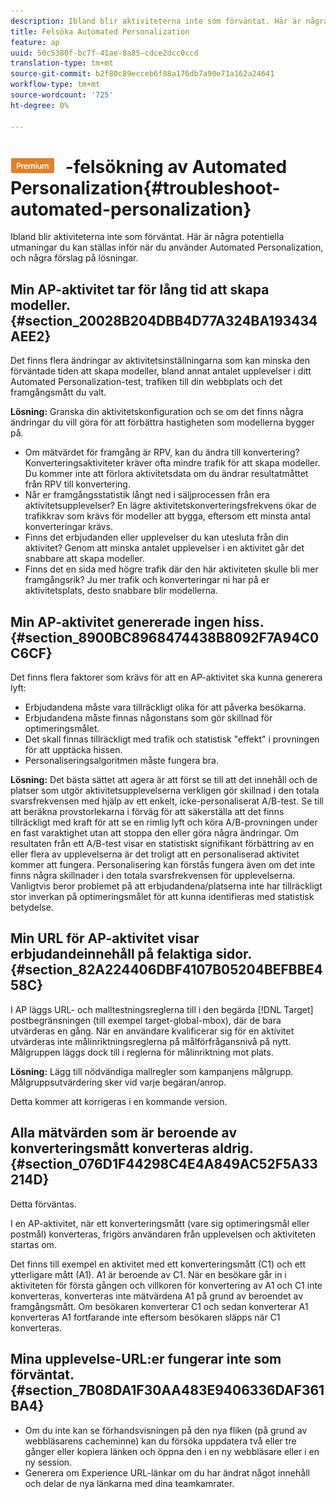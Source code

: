 ```yaml
---
description: Ibland blir aktiviteterna inte som förväntat. Här är några potentiella utmaningar du kan ställas inför när du använder Automated Personalization, och några förslag på lösningar.
title: Felsöka Automated Personalization
feature: ap
uuid: 50c5380f-bc7f-41ae-8a85-cdce2dcc0ccd
translation-type: tm+mt
source-git-commit: b2f80c89ecceb6f88a176db7a90e71a162a24641
workflow-type: tm+mt
source-wordcount: '725'
ht-degree: 0%

---
```



# ![PREMIUM](/help/assets/premium.png) -felsökning av Automated Personalization{#troubleshoot-automated-personalization}

Ibland blir aktiviteterna inte som förväntat. Här är några potentiella utmaningar du kan ställas inför när du använder Automated Personalization, och några förslag på lösningar.

## Min AP-aktivitet tar för lång tid att skapa modeller. {#section_20028B204DBB4D77A324BA193434AEE2}

Det finns flera ändringar av aktivitetsinställningarna som kan minska den förväntade tiden att skapa modeller, bland annat antalet upplevelser i ditt Automated Personalization-test, trafiken till din webbplats och det framgångsmått du valt.

**Lösning:** Granska din aktivitetskonfiguration och se om det finns några ändringar du vill göra för att förbättra hastigheten som modellerna bygger på.

* Om mätvärdet för framgång är RPV, kan du ändra till konvertering? Konverteringsaktiviteter kräver ofta mindre trafik för att skapa modeller. Du kommer inte att förlora aktivitetsdata om du ändrar resultatmåttet från RPV till konvertering.
* Når er framgångsstatistik långt ned i säljprocessen från era aktivitetsupplevelser? En lägre aktivitetskonverteringsfrekvens ökar de trafikkrav som krävs för modeller att bygga, eftersom ett minsta antal konverteringar krävs.
* Finns det erbjudanden eller upplevelser du kan utesluta från din aktivitet? Genom att minska antalet upplevelser i en aktivitet går det snabbare att skapa modeller.
* Finns det en sida med högre trafik där den här aktiviteten skulle bli mer framgångsrik? Ju mer trafik och konverteringar ni har på er aktivitetsplats, desto snabbare blir modellerna.

## Min AP-aktivitet genererade ingen hiss. {#section_8900BC8968474438B8092F7A94C0C6CF}

Det finns flera faktorer som krävs för att en AP-aktivitet ska kunna generera lyft:

* Erbjudandena måste vara tillräckligt olika för att påverka besökarna.
* Erbjudandena måste finnas någonstans som gör skillnad för optimeringsmålet.
* Det skall finnas tillräckligt med trafik och statistisk &quot;effekt&quot; i provningen för att upptäcka hissen.
* Personaliseringsalgoritmen måste fungera bra.

**Lösning:** Det bästa sättet att agera är att först se till att det innehåll och de platser som utgör aktivitetsupplevelserna verkligen gör skillnad i den totala svarsfrekvensen med hjälp av ett enkelt, icke-personaliserat A/B-test. Se till att beräkna provstorlekarna i förväg för att säkerställa att det finns tillräckligt med kraft för att se en rimlig lyft och köra A/B-provningen under en fast varaktighet utan att stoppa den eller göra några ändringar. Om resultaten från ett A/B-test visar en statistiskt signifikant förbättring av en eller flera av upplevelserna är det troligt att en personaliserad aktivitet kommer att fungera. Personalisering kan förstås fungera även om det inte finns några skillnader i den totala svarsfrekvensen för upplevelserna. Vanligtvis beror problemet på att erbjudandena/platserna inte har tillräckligt stor inverkan på optimeringsmålet för att kunna identifieras med statistisk betydelse.

## Min URL för AP-aktivitet visar erbjudandeinnehåll på felaktiga sidor. {#section_82A224406DBF4107B05204BEFBBE458C}

I AP läggs URL- och malltestningsreglerna till i den begärda [!DNL Target] postbegränsningen (till exempel target-global-mbox), där de bara utvärderas en gång. När en användare kvalificerar sig för en aktivitet utvärderas inte målinriktningsreglerna på målförfrågansnivå på nytt. Målgruppen läggs dock till i reglerna för målinriktning mot plats.

**Lösning:** Lägg till nödvändiga mallregler som kampanjens målgrupp. Målgruppsutvärdering sker vid varje begäran/anrop.

Detta kommer att korrigeras i en kommande version.

## Alla mätvärden som är beroende av konverteringsmått konverteras aldrig. {#section_076D1F44298C4E4A849AC52F5A33214D}

Detta förväntas.

I en AP-aktivitet, när ett konverteringsmått (vare sig optimeringsmål eller postmål) konverteras, frigörs användaren från upplevelsen och aktiviteten startas om.

Det finns till exempel en aktivitet med ett konverteringsmått (C1) och ett ytterligare mått (A1). A1 är beroende av C1. När en besökare går in i aktiviteten för första gången och villkoren för konvertering av A1 och C1 inte konverteras, konverteras inte mätvärdena A1 på grund av beroendet av framgångsmått. Om besökaren konverterar C1 och sedan konverterar A1 konverteras A1 fortfarande inte eftersom besökaren släpps när C1 konverteras.

## Mina upplevelse-URL:er fungerar inte som förväntat. {#section_7B08DA1F30AA483E9406336DAF361BA4}

* Om du inte kan se förhandsvisningen på den nya fliken (på grund av webbläsarens cacheminne) kan du försöka uppdatera två eller tre gånger eller kopiera länken och öppna den i en ny webbläsare eller i en ny session.
* Generera om Experience URL-länkar om du har ändrat något innehåll och delar de nya länkarna med dina teamkamrater.

